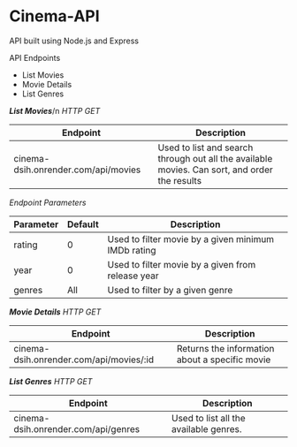 # Cinema-API
API built using Node.js and Express

API Endpoints
- List Movies
- Movie Details
- List Genres


_**List Movies**_/n
_HTTP GET_

| Endpoint           | Description |
| --------- | ------- |
| cinema-dsih.onrender.com/api/movies | Used to list and search through out all the available movies. Can sort, and order the results       |

_Endpoint Parameters_

| Parameter | Default |Description|
| --------- | ------- | ------- |
| rating    |    0    |   Used to filter movie by a given minimum IMDb rating      |
| year      |    0    |   Used to filter movie by a given from release year     |
| genres    |   All   |   Used to filter by a given genre    |


_**Movie Details**_
_HTTP GET_

| Endpoint           | Description |
| --------- | ------- |
| cinema-dsih.onrender.com/api/movies/:id |Returns the information about a specific movie|

_**List Genres**_
_HTTP GET_

| Endpoint           | Description |
| --------- | ------- |
| cinema-dsih.onrender.com/api/genres | Used to list all the available genres.|
